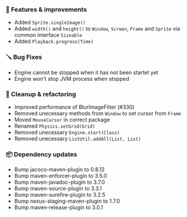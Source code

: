 ### 🚀 Features & improvements

- Added `Sprite.singleImage()`
- Added `width()` and `height()` to `Window`, `Screen`, `Frame` and `Sprite` via common interface `Sizeable`
- Added `Playback.progress(Time)`

### 🪛 Bug Fixes

- Engine cannot be stopped when it has not been startet yet
- Engine won't stop JVM process when stopped

### 🧽 Cleanup & refactoring

- Improved performance of BlurImageFilter (#330)
- Removed unecessary methods from `Window` to set cursor from `Frame`
- Moved `MouseCursor` in correct package
- Renamed `Physics.setGrid(Grid)`
- Removed unecessary `Engine.start(Class)`
- Removed unecessary `ListUtil.addAll(List, List)`

### 📦 Dependency updates

- Bump jacoco-maven-plugin to 0.8.12
- Bump maven-enforcer-plugin to 3.5.0
- Bump maven-javadoc-plugin to 3.7.0
- Bump maven-source-plugin to 3.3.1
- Bump maven-surefire-plugin to 3.2.5
- Bump nexus-staging-maven-plugin to 1.7.0
- Bump maven-release-plugin to 3.0.1